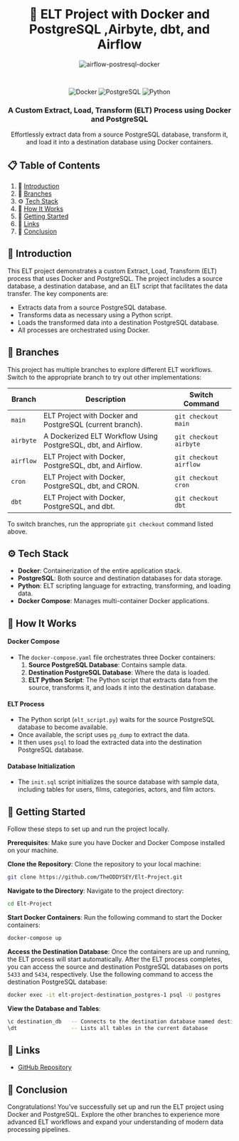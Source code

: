 
<div align="center"> <br /> 
<h1 align="center">🔄 ELT Project with Docker and PostgreSQL ,Airbyte, dbt, and Airflow</h1>
  
![airflow-postresql-docker](https://github.com/user-attachments/assets/a10113ed-9d2d-4c36-90c2-84798657aa58)


  </a> <br /> 
  <div>
    <img src="https://img.shields.io/badge/-Docker-black?style=for-the-badge&logo=docker&logoColor=white&color=0db7ed" alt="Docker" />
    <img src="https://img.shields.io/badge/-PostgreSQL-blue?style=for-the-badge&logo=postgresql&logoColor=white&color=336791" alt="PostgreSQL" />
    <img src="https://img.shields.io/badge/-Python-yellow?style=for-the-badge&logo=python&logoColor=white&color=306998" alt="Python" />
  </div>
  
  <h3 align="center">A Custom Extract, Load, Transform (ELT) Process using Docker and PostgreSQL</h3>
  <p align="center">Effortlessly extract data from a source PostgreSQL database, transform it, and load it into a destination database using Docker containers.</p> 
</div>

## 📋 <a name="table">Table of Contents</a>

1. 🤖 [Introduction](#introduction)
2. 🌲 [Branches](#branches)
3. ⚙️ [Tech Stack](#tech-stack)
4. 🔋 [How It Works](#how-it-works)
5. 🤸 [Getting Started](#getting-started)
6. 🔗 [Links](#links)
7. 🚀 [Conclusion](#conclusion)

## <a name="introduction">🤖 Introduction</a>

This ELT project demonstrates a custom Extract, Load, Transform (ELT) process that uses Docker and PostgreSQL. The project includes a source database, a destination database, and an ELT script that facilitates the data transfer. The key components are:

- Extracts data from a source PostgreSQL database.
- Transforms data as necessary using a Python script.
- Loads the transformed data into a destination PostgreSQL database.
- All processes are orchestrated using Docker.

## <a name="branches">🌲 Branches</a>

This project has multiple branches to explore different ELT workflows. Switch to the appropriate branch to try out other implementations:

| Branch    | Description                                                                                     | Switch Command                                                                 |
|-----------|-------------------------------------------------------------------------------------------------|--------------------------------------------------------------------------------|
| `main`    | ELT Project with Docker and PostgreSQL (current branch).                                        | `git checkout main`                                                           |
| `airbyte` | A Dockerized ELT Workflow Using PostgreSQL, dbt, and Airflow.                                   | `git checkout airbyte`                                                        |
| `airflow` | ELT Project with Docker, PostgreSQL, dbt, and Airflow.                                          | `git checkout airflow`                                                        |
| `cron`    | ELT Project with Docker, PostgreSQL, dbt, and CRON.                                             | `git checkout cron`                                                           |
| `dbt`     | ELT Project with Docker, PostgreSQL, and dbt.                                                   | `git checkout dbt`                                                            |

To switch branches, run the appropriate `git checkout` command listed above.

## <a name="tech-stack">⚙️ Tech Stack</a>

- **Docker**: Containerization of the entire application stack.
- **PostgreSQL**: Both source and destination databases for data storage.
- **Python**: ELT scripting language for extracting, transforming, and loading data.
- **Docker Compose**: Manages multi-container Docker applications.

## <a name="how-it-works">🔋 How It Works</a>

#### Docker Compose
- The `docker-compose.yaml` file orchestrates three Docker containers:
  1. **Source PostgreSQL Database**: Contains sample data.
  2. **Destination PostgreSQL Database**: Where the data is loaded.
  3. **ELT Python Script**: The Python script that extracts data from the source, transforms it, and loads it into the destination database.

#### ELT Process
- The Python script (`elt_script.py`) waits for the source PostgreSQL database to become available.
- Once available, the script uses `pg_dump` to extract the data.
- It then uses `psql` to load the extracted data into the destination PostgreSQL database.

#### Database Initialization
- The `init.sql` script initializes the source database with sample data, including tables for users, films, categories, actors, and film actors.

## <a name="getting-started">🤸 Getting Started</a>

Follow these steps to set up and run the project locally.

**Prerequisites**:
Make sure you have Docker and Docker Compose installed on your machine.

**Clone the Repository**:
Clone the repository to your local machine:
```bash
git clone https://github.com/TheODDYSEY/Elt-Project.git
```

**Navigate to the Directory**:
Navigate to the project directory:
```bash
cd Elt-Project
```

**Start Docker Containers**:
Run the following command to start the Docker containers:
```bash
docker-compose up
```

**Access the Destination Database**:
Once the containers are up and running, the ELT process will start automatically. After the ELT process completes, you can access the source and destination PostgreSQL databases on ports `5433` and `5434`, respectively. Use the following command to access the destination PostgreSQL database:
```bash
docker exec -it elt-project-destination_postgres-1 psql -U postgres
```

**View the Database and Tables**:
```bash 
\c destination_db   -- Connects to the destination database named destination_db
\dt                 -- Lists all tables in the current database
```


## <a name="links">🔗 Links</a>

- [GitHub Repository](https://github.com/TheODDYSEY/Elt-Project)

## <a name="conclusion">🚀 Conclusion</a>

Congratulations! You’ve successfully set up and run the ELT project using Docker and PostgreSQL. Explore the other branches to experience more advanced ELT workflows and expand your understanding of modern data processing pipelines.
